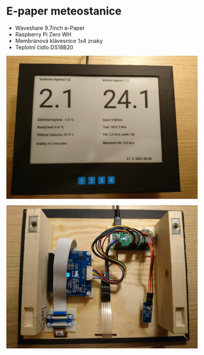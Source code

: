 # E-paper meteostanice

- Waveshare 9.7inch e-Paper
- Raspberry Pi Zero WH
- Membránová klávesnice 1x4 znaky
- Teplotní čidlo DS18B20

![Meteo e-ink](img/meteo.jpg)


![Zapojení součástek](img/zapojeni.jpg)
